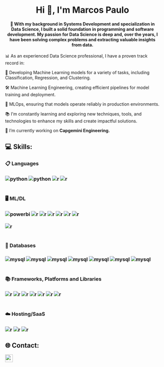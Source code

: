<h1 align="center">Hi 👋, I'm Marcos Paulo</h1>
<h4 align="center">🧠 With my background in Systems Development and specialization in Data Science, I built a solid foundation in programming and software development. My passion for Data Science is deep and, over the years, I have been solving complex problems and extracting valuable insights from data.</h3>


📊 As an experienced Data Science professional, I have a proven track record in:

🤖 Developing Machine Learning models for a variety of tasks, including Classification, Regression, and Clustering.

🛠️ Machine Learning Engineering, creating efficient pipelines for model training and deployment.

🚀 MLOps, ensuring that models operate reliably in production environments.

📚 I'm constantly learning and exploring new techniques, tools, and technologies to enhance my skills and create impactful solutions.

🔭 I’m currently working on **Capgemini Engineering.**

<!-- Início da seção "Habilidades" -->
<h2>💻 Skills: </h2>

<h3>📋 Languages <h3>

<img align="center" alt="python" src="https://img.shields.io/badge/java-%23ED8B00.svg?style=for-the-badge&logo=openjdk&logoColor=white"/>
<img align="center" alt="python" src="https://img.shields.io/badge/Python-14354C?style=for-the-badge&logo=python&logoColor=white"/>
<img align="center" alt="r" src="https://img.shields.io/badge/r-%23276DC3.svg?style=for-the-badge&logo=r&logoColor=white"/>
<img align="center" alt="r" src="https://img.shields.io/badge/Android-3DDC84?style=for-the-badge&logo=android&logoColor=white"/>
<br>
<br>

<h3>🖥️ ML/DL <h3>

<img align="center" alt="powerbi" src="https://img.shields.io/badge/power_bi-F2C811?style=for-the-badge&logo=powerbi&logoColor=black"/>
<img align="center" alt="r" src="https://img.shields.io/badge/pandas-%23150458.svg?style=for-the-badge&logo=pandas&logoColor=white"/>
<img align="center" alt="r" src="https://img.shields.io/badge/scikit--learn-%23F7931E.svg?style=for-the-badge&logo=scikit-learn&logoColor=white"/>
<img align="center" alt="r" src="https://img.shields.io/badge/Matplotlib-%23ffffff.svg?style=for-the-badge&logo=Matplotlib&logoColor=black"/>
<img align="center" alt="r" src="https://img.shields.io/badge/mlflow-%23d9ead3.svg?style=for-the-badge&logo=numpy&logoColor=blue"/>
<img align="center" alt="r" src="https://img.shields.io/badge/numpy-%23013243.svg?style=for-the-badge&logo=numpy&logoColor=white"/>
<img align="center" alt="r" src="https://img.shields.io/badge/Apache%20Kafka-000?style=for-the-badge&logo=apachekafka"/>
<br>
<br>
<img align="center" alt="r" src="https://img.shields.io/badge/Apache%20Hadoop-66CCFF?style=for-the-badge&logo=apachehadoop&logoColor=black"/>
<br>
<br>

<h3>💾 Databases<h3>

<img align="center" alt="mysql" src="https://img.shields.io/badge/mysql-%2300f.svg?style=for-the-badge&logo=mysql&logoColor=white"/>
<img align="center" alt="mysql" src="https://img.shields.io/badge/postgres-%23316192.svg?style=for-the-badge&logo=postgresql&logoColor=white"/>
<img align="center" alt="mysql" src="https://img.shields.io/badge/MariaDB-003545?style=for-the-badge&logo=mariadb&logoColor=white"/>
<img align="center" alt="mysql" src="https://img.shields.io/badge/MongoDB-%234ea94b.svg?style=for-the-badge&logo=mongodb&logoColor=white"/>
<img align="center" alt="mysql" src="https://img.shields.io/badge/sqlite-%2307405e.svg?style=for-the-badge&logo=sqlite&logoColor=white"/>
<img align="center" alt="mysql" src="https://img.shields.io/badge/InfluxDB-22ADF6?style=for-the-badge&logo=InfluxDB&logoColor=white"/>
<img align="center" alt="mysql" src="https://img.shields.io/badge/Oracle-F80000?style=for-the-badge&logo=oracle&logoColor=white"/>
<br>
<br>

<h3>📚 Frameworks, Platforms and Libraries<h3>

<img align="center" alt="r" src="https://img.shields.io/badge/django-%23092E20.svg?style=for-the-badge&logo=django&logoColor=white"/>
<img align="center" alt="r" src="https://img.shields.io/badge/DJANGO-REST-ff1709?style=for-the-badge&logo=django&logoColor=white&color=ff1709&labelColor=gray"/>
<img align="center" alt="r" src="https://img.shields.io/badge/flask-%23000.svg?style=for-the-badge&logo=flask&logoColor=white"/>
<img align="center" alt="r" src="https://img.shields.io/badge/FastAPI-005571?style=for-the-badge&logo=fastapi"/>
<img align="center" alt="r" src="https://img.shields.io/badge/jira-%230A0FFF.svg?style=for-the-badge&logo=jira&logoColor=white"/>
<img align="center" alt="r" src="https://img.shields.io/badge/terraform-%235835CC.svg?style=for-the-badge&logo=terraform&logoColor=white"/>
<img align="center" alt="r" src="https://img.shields.io/badge/-selenium-%43B02A?style=for-the-badge&logo=selenium&logoColor=white"/>
<br>
<br>

<h3>☁️ Hosting/SaaS<h3>

<img align="center" alt="r" src="https://img.shields.io/badge/AWS-%23FF9900.svg?style=for-the-badge&logo=amazon-aws&logoColor=white"/>
<img align="center" alt="r" src="https://img.shields.io/badge/heroku-%23430098.svg?style=for-the-badge&logo=heroku&logoColor=white"/>
<img align="center" alt="r" src="https://img.shields.io/badge/github%20pages-121013?style=for-the-badge&logo=github&logoColor=white"/>


<h2>🌐 Contact: </h2>
<p>
<a href="https://www.linkedin.com/in/marcospaulop/"><img src="https://img.shields.io/badge/linkedin-%230077B5.svg?&style=for-the-badge&logo=linkedin&logoColor=white" target="_blank" height=25> </a>
